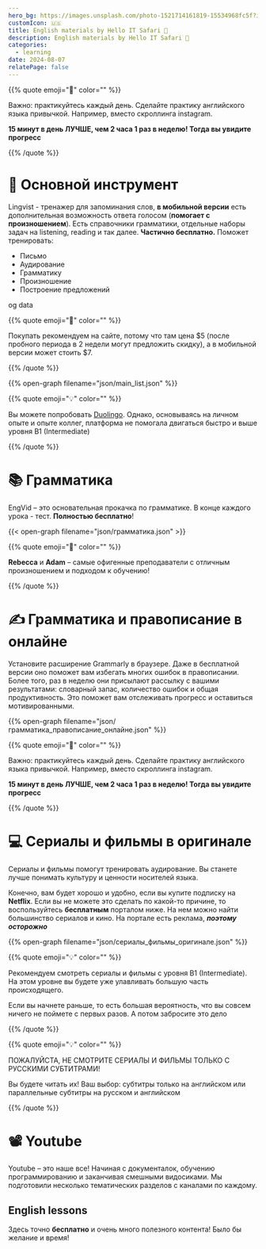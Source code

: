 ```yaml
---
hero_bg: https://images.unsplash.com/photo-1521714161819-15534968fc5f?ixlib=rb-4.0.3&q=85&fm=jpg&crop=entropy&cs=srgb&w=2400
customIcon: 🇺🇸
title: English materials by Hello IT Safari 🦖
description: English materials by Hello IT Safari 🦖
categories:
  - learning
date: 2024-08-07
relatePage: false
---
```


{{% quote emoji="🌿" color="" %}}

Важно: практикуйтесь каждый день. Сделайте практику английского языка привычкой. Например, вместо скроллинга instagram.

**15 минут в день ЛУЧШЕ, чем 2 часа 1 раз в неделю! Тогда вы увидите прогресс**

{{% /quote %}}

# 🎯 Основной инструмент

Lingvist - тренажер для запоминания слов, **в мобильной версии** есть дополнительная возможность ответа голосом (**помогает с произношением**). Есть справочники грамматики, отдельные наборы задач на listening, reading и так далее. **Частично бесплатно.** Поможет тренировать:

- Письмо
- Аудирование
- Грамматику
- Произношение
- Построение предложений

og data

{{% quote emoji="🔴" color="" %}}

Покупать рекомендуем на сайте, потому что там цена $5 (после пробного периода в 2 недели могут предложить скидку), а в мобильной версии может стоить $7.

{{% /quote %}}

{{% open-graph filename="json/main_list.json" %}}

{{% quote emoji="💡" color="" %}}

Вы можете попробовать [Duolingo](https://www.duolingo.com/). Однако, основываясь на личном опыте и опыте коллег, платформа не помогала двигаться быстро и выше уровня B1 (Intermediate)

{{% /quote %}}

# 📚 Грамматика

EngVid – это основательная прокачка по грамматике. В конце каждого урока - тест. **Полностью бесплатно**!

{{< open-graph filename="json/грамматика.json" >}}

{{% quote emoji="💞" color="" %}}

**Rebecca** и **Adam** – самые офигенные преподаватели с отличным произношением и подходом к обучению!

{{% /quote %}}

# ✍️ Грамматика и правописание в онлайне

Установите расширение Grammarly в браузере. Даже в бесплатной версии оно поможет вам избегать многих ошибок в правописании. Более того, раз в неделю они присылают рассылку с вашими результатами: словарный запас, количество ошибок и общая продуктивность. Это поможет вам отслеживать прогресс и оставиться мотивированными.

{{% open-graph filename="json/грамматика_правописание_онлайне.json" %}}

{{% quote emoji="🌿" color="" %}}

Важно: практикуйтесь каждый день. Сделайте практику английского языка привычкой. Например, вместо скроллинга instagram.

**15 минут в день ЛУЧШЕ, чем 2 часа 1 раз в неделю! Тогда вы увидите прогресс**

{{% /quote %}}

# 💻 Сериалы и фильмы в оригинале

Сериалы и фильмы помогут тренировать аудирование. Вы станете лучше понимать культуру и ценности носителей языка.

Конечно, вам будет хорошо и удобно, если вы купите подписку на **Netflix**. Если вы не можете это сделать по какой-то причине, то воспользуйтесь **бесплатным** порталом ниже. На нем можно найти большинство сериалов и кино. На портале есть реклама, **_поэтому осторожно_**

{{% open-graph filename="json/cериалы_фильмы_оригинале.json" %}}

{{% quote emoji="💡" color="" %}}

Рекомендуем смотреть сериалы и фильмы с уровня B1 (Intermediate). На этом уровне вы будете уже улавливать большую часть происходящего.

Если вы начнете раньше, то есть большая вероятность, что вы совсем ничего не поймете с первых разов. А потом забросите это дело

{{% /quote %}}

{{% quote emoji="💡" color="" %}}

ПОЖАЛУЙСТА, НЕ СМОТРИТЕ СЕРИАЛЫ И ФИЛЬМЫ ТОЛЬКО С РУССКИМИ СУБТИТРАМИ!

Вы будете читать их! Ваш выбор: субтитры только на английском или параллельные субтитры на русском и английском

{{% /quote %}}

# 📽️ Youtube

Youtube – это наше все! Начиная c документалок, обучению программированию и заканчивая смешными видосиками. Мы подготовили несколько тематических разделов с каналами по каждому.

## English lessons

Здесь точно **бесплатно** и очень много полезного контента! Было бы желание и время!
